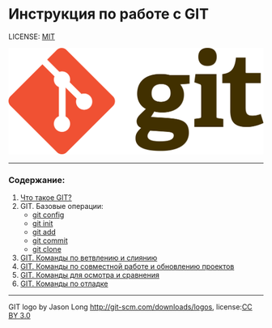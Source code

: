 # Инструкция по работе с GIT

LICENSE: [MIT](./license.md)

![git-logo](/assets/Git-logo.png)

---



### Содержание:
1. [Что такое GIT?](./aboutgit.md)
2. GIT. Базовые операции:    
    - [git config](./config.md)
    - [git init](./init.md)
    - [git add](./add.md)
    - [git commit](./commit.md)
    - [git clone](./clone.md)
3. [GIT. Команды по ветвлению и слиянию](./comandsofbranching.md)
4. [GIT. Команды по совместной работе и обновлению проектов](./comandsofcollaboration)
5. [GIT. Команды для осмотра и сравнения](./comandofcompare.md)
6. [GIT. Команды по отладке](./comandofdebug.md)
---

GIT logo by Jason Long http://git-scm.com/downloads/logos, license:[CC BY 3.0](https://creativecommons.org/licenses/by/3.0/)